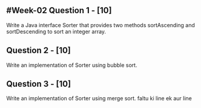 #Week-02
Question 1 - [10]
----------------------
Write a Java interface Sorter that provides two methods sortAscending and sortDescending to sort an integer array.

Question 2 - [10]
----------------------
Write an implementation of Sorter using bubble sort.

Question 3 - [10]
----------------------
Write an implementation of Sorter using merge sort.
faltu ki line
ek aur line
